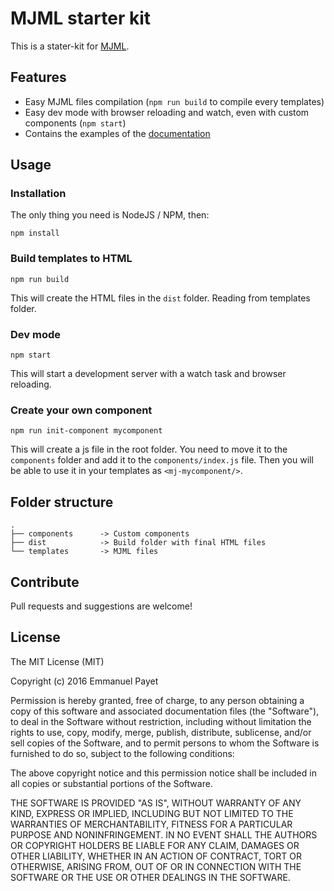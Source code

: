 # MJML starter kit

This is a stater-kit for [MJML](https://mjml.io/).

## Features

* Easy MJML files compilation (`npm run build` to compile every templates)
* Easy dev mode with browser reloading and watch, even with custom components (`npm start`)
* Contains the examples of the [documentation](https://mjml.io/documentation)

## Usage

### Installation

The only thing you need is NodeJS / NPM, then:

`npm install`

### Build templates to HTML

`npm run build`

This will create the HTML files in the `dist` folder. Reading from templates folder.

### Dev mode

`npm start`

This will start a development server with a watch task and browser reloading.

### Create your own component

`npm run init-component mycomponent`

This will create a js file in the root folder. You need to move it to the `components` folder and add it to the 
`components/index.js` file. Then you will be able to use it in your templates as `<mj-mycomponent/>`.

## Folder structure

```
.
├── components      -> Custom components
├── dist            -> Build folder with final HTML files
└── templates       -> MJML files
```

## Contribute

Pull requests and suggestions are welcome! 

## License

The MIT License (MIT)

Copyright (c) 2016 Emmanuel Payet

Permission is hereby granted, free of charge, to any person obtaining a copy
of this software and associated documentation files (the "Software"), to deal
in the Software without restriction, including without limitation the rights
to use, copy, modify, merge, publish, distribute, sublicense, and/or sell
copies of the Software, and to permit persons to whom the Software is
furnished to do so, subject to the following conditions:

The above copyright notice and this permission notice shall be included in all
copies or substantial portions of the Software.

THE SOFTWARE IS PROVIDED "AS IS", WITHOUT WARRANTY OF ANY KIND, EXPRESS OR
IMPLIED, INCLUDING BUT NOT LIMITED TO THE WARRANTIES OF MERCHANTABILITY,
FITNESS FOR A PARTICULAR PURPOSE AND NONINFRINGEMENT. IN NO EVENT SHALL THE
AUTHORS OR COPYRIGHT HOLDERS BE LIABLE FOR ANY CLAIM, DAMAGES OR OTHER
LIABILITY, WHETHER IN AN ACTION OF CONTRACT, TORT OR OTHERWISE, ARISING FROM,
OUT OF OR IN CONNECTION WITH THE SOFTWARE OR THE USE OR OTHER DEALINGS IN THE
SOFTWARE.